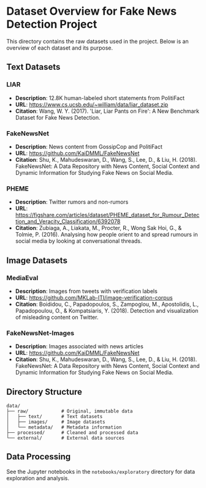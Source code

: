 # Dataset Overview for Fake News Detection Project
                    
This directory contains the raw datasets used in the project. Below is an overview of each dataset and its purpose.
                    
## Text Datasets

### LIAR
- **Description**: 12.8K human-labeled short statements from PolitiFact
- **URL**: https://www.cs.ucsb.edu/~william/data/liar_dataset.zip
- **Citation**: Wang, W. Y. (2017). 'Liar, Liar Pants on Fire': A New Benchmark Dataset for Fake News Detection.

### FakeNewsNet
- **Description**: News content from GossipCop and PolitiFact
- **URL**: https://github.com/KaiDMML/FakeNewsNet
- **Citation**: Shu, K., Mahudeswaran, D., Wang, S., Lee, D., & Liu, H. (2018). FakeNewsNet: A Data Repository with News Content, Social Context and Dynamic Information for Studying Fake News on Social Media.

### PHEME
- **Description**: Twitter rumors and non-rumors
- **URL**: https://figshare.com/articles/dataset/PHEME_dataset_for_Rumour_Detection_and_Veracity_Classification/6392078
- **Citation**: Zubiaga, A., Liakata, M., Procter, R., Wong Sak Hoi, G., & Tolmie, P. (2016). Analysing how people orient to and spread rumours in social media by looking at conversational threads.

## Image Datasets
                    
### MediaEval
- **Description**: Images from tweets with verification labels
- **URL**: https://github.com/MKLab-ITI/image-verification-corpus
- **Citation**: Boididou, C., Papadopoulos, S., Zampoglou, M., Apostolidis, L., Papadopoulou, O., & Kompatsiaris, Y. (2018). Detection and visualization of misleading content on Twitter.

### FakeNewsNet-Images
- **Description**: Images associated with news articles
- **URL**: https://github.com/KaiDMML/FakeNewsNet
- **Citation**: Shu, K., Mahudeswaran, D., Wang, S., Lee, D., & Liu, H. (2018). FakeNewsNet: A Data Repository with News Content, Social Context and Dynamic Information for Studying Fake News on Social Media.

## Directory Structure
                    
```
data/
├── raw/            # Original, immutable data
│   ├── text/       # Text datasets
│   ├── images/     # Image datasets
│   └── metadata/   # Metadata information
├── processed/      # Cleaned and processed data
└── external/       # External data sources
```

## Data Processing

See the Jupyter notebooks in the `notebooks/exploratory` directory for data exploration and analysis.                    
